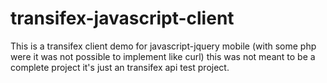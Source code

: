 transifex-javascript-client
===========================

This is a transifex client demo for javascript-jquery mobile (with some php were it was not possible to implement like curl) this was not meant to be a complete project it's just an transifex api test project.